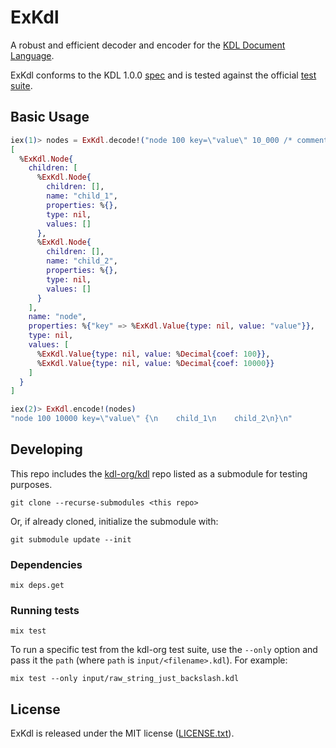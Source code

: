 # ExKdl

A robust and efficient decoder and encoder for the [KDL Document Language](https://kdl.dev).

ExKdl conforms to the KDL 1.0.0 [spec](https://github.com/kdl-org/kdl/blob/main/SPEC.md) and is tested against the official [test suite](https://github.com/kdl-org/kdl/tree/main/tests).

## Basic Usage

```elixir
iex(1)> nodes = ExKdl.decode!("node 100 key=\"value\" 10_000 /* comment */ {\n    child_1\n    child_2\n}\n")
[
  %ExKdl.Node{
    children: [
      %ExKdl.Node{
        children: [],
        name: "child_1",
        properties: %{},
        type: nil,
        values: []
      },
      %ExKdl.Node{
        children: [],
        name: "child_2",
        properties: %{},
        type: nil,
        values: []
      }
    ],
    name: "node",
    properties: %{"key" => %ExKdl.Value{type: nil, value: "value"}},
    type: nil,
    values: [
      %ExKdl.Value{type: nil, value: %Decimal{coef: 100}},
      %ExKdl.Value{type: nil, value: %Decimal{coef: 10000}}
    ]
  }
]

iex(2)> ExKdl.encode!(nodes)
"node 100 10000 key=\"value\" {\n    child_1\n    child_2\n}\n"
```

## Developing

This repo includes the [kdl-org/kdl](https://github.com/kdl-org/kdl) repo listed as a submodule for testing purposes.

```
git clone --recurse-submodules <this repo>
```

Or, if already cloned, initialize the submodule with:

```
git submodule update --init
```

### Dependencies

```
mix deps.get
```

### Running tests

```
mix test
```

To run a specific test from the kdl-org test suite, use the `--only` option and pass it the `path` (where `path` is `input/<filename>.kdl`). For example:

```
mix test --only input/raw_string_just_backslash.kdl
```

## License

ExKdl is released under the MIT license ([LICENSE.txt](LICENSE.txt)).
